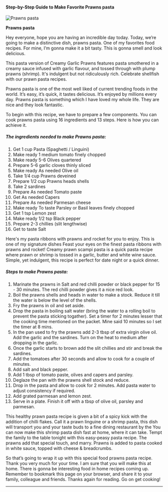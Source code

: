             

#### Step-by-Step Guide to Make Favorite Prawns pasta

![Prawns pasta](https://img-global.cpcdn.com/recipes/7af44eaa7c0e95eb/751x532cq70/prawns-pasta-recipe-main-photo.jpg)

**Prawns pasta**

Hey everyone, hope you are having an incredible day today. Today, we’re going to make a distinctive dish, prawns pasta. One of my favorites food recipes. For mine, I’m gonna make it a bit tasty. This is gonna smell and look delicious.

This pasta version of Creamy Garlic Prawns features pasta smothered in a creamy sauce infused with garlic flavour, and tossed through with plump prawns (shrimp). It's indulgent but not ridiculously rich. Celebrate shellfish with our prawn pasta recipes.

Prawns pasta is one of the most well liked of current trending foods in the world. It’s easy, it’s quick, it tastes delicious. It’s enjoyed by millions every day. Prawns pasta is something which I have loved my whole life. They are nice and they look fantastic.

To begin with this recipe, we have to prepare a few components. You can cook prawns pasta using 16 ingredients and 13 steps. Here is how you can achieve it.

##### The ingredients needed to make Prawns pasta:

1.  Get 1 cup Pasta (Spaghetti / Linguini)
2.  Make ready 1 medium tomato finely chopped
3.  Make ready 5-6 Olives quartered
4.  Prepare 5-6 garlic cloves thinly sliced
5.  Make ready As needed Olive oil
6.  Take 1/4 cup Prawns deveined
7.  Prepare 1/2 cup Prawns heads shells
8.  Take 2 sardines
9.  Prepare As needed Tomato paste
10.  Get As needed Capers
11.  Prepare As needed Parmesan cheese
12.  Make ready To taste Parsley or Basil leaves finely chopped
13.  Get 1 tsp Lemon zest
14.  Make ready 1/2 tsp Black pepper
15.  Prepare 2-3 chillies (slit lengthwise)
16.  Get to taste Salt

Here's my pasta ribbons with prawns and rocket for you to enjoy. This is one of my signature dishes Feast your eyes on the finest pasta ribbons with prawns and rocket! Creamy prawn scampi pasta is a quick pasta recipe where prawn or shrimp is tossed in a garlic, butter and white wine sauce. Simple, yet indulgent, this recipe is perfect for date night or a quick dinner.

##### Steps to make Prawns pasta:

1.  Marinate the prawns in Salt and red chilli powder or black pepper for 15 - 30 minutes. The red chilli powder gives it a nice red look.
2.  Boil the prawns shells and heads in water to make a stock. Reduce it till the water is below the level of the shells.
3.  Fry the prawns in oil and set aside.
4.  Drop the pasta in boiling salt water (bring the water to a rolling boil to prevent the pasta sticking togather). Set a timer for 2 minutes lesser that the cooking time mentioned on the packet. Mine said 10 minutes so I set the timer at 8 mins.
5.  In the pan used to fry the prawns add 2-3 tbsp of extra virgin olive oil. Add the garlic and the sardines. Turn on the heat to medium after dropping in the garlic.
6.  Once the garlic starts to brown add the slit chillies and stir and break the sardines.
7.  Add the tomatoes after 30 seconds and allow to cook for a couple of minutes.
8.  Add salt and black pepper.
9.  Add 1 tbsp of tomato paste, olives and capers and parsley.
10.  Deglaze the pan with the prawns shell stock and reduce.
11.  Drop in the pasta and allow to cook for 2 minutes. Add pasta water to adjust consistency if required.
12.  Add grated parmesan and lemon zest.
13.  Serve in a plate. Finish it off with a tbsp of olive oil, parsley and parmesan.

This healthy prawn pasta recipe is given a bit of a spicy kick with the addition of chilli flakes. Call it a prawn linguine or a shrimp pasta, this dish will transport you and your taste buds to a fine dining restaurant by the You can now make this shrimp pasta dish fast at home, where it can take. Tempt the family to the table tonight with this easy-peasy pasta recipe. The prawns add that special touch, and marry. Prawns is added to pasta cooked in white sauce, topped with cheese & breadcrumbs.

So that’s going to wrap it up with this special food prawns pasta recipe. Thank you very much for your time. I am sure that you will make this at home. There is gonna be interesting food in home recipes coming up. Remember to bookmark this page on your browser, and share it to your family, colleague and friends. Thanks again for reading. Go on get cooking!

* * *